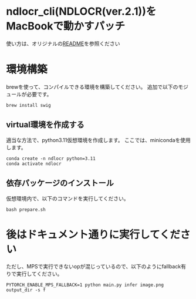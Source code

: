 # ndlocr_cli(NDLOCR(ver.2.1))をMacBookで動かすパッチ
使い方は、オリジナルの[README](README.org.md)を参照ください

# 環境構築
brewを使って、コンパイルできる環境を構築してください。
追加で以下のモジュールが必要です。
```
brew install swig
```

## virtual環境を作成する
適当な方法で、python3.11仮想環境を作成します。
ここでは、minicondaを使用します。
```
conda create -n ndlocr python=3.11
conda activate ndlocr
```

## 依存パッケージのインストール
仮想環境内で、以下のコマンドを実行してください。
```
bash prepare.sh
```

# 後はドキュメント通りに実行してください
ただし、MPSで実行できないopが混じっているので、以下のようにfallback有りで実行してください。
```
PYTORCH_ENABLE_MPS_FALLBACK=1 python main.py infer image.png output_dir -s f
```
